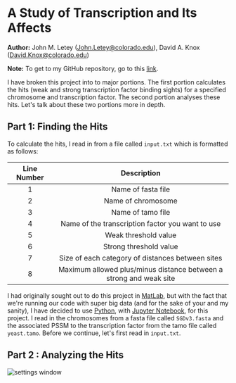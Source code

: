 # A Study of Transcription and Its Affects

**Author:** John M. Letey (John.Letey@colorado.edu), David A. Knox (David.Knox@colorado.edu)

**Note:** To get to my GitHub repository, go to this [link](https://github.com/JohnLetey/A-Study-of-Transcription-and-Its-Affects).

I have broken this project into to major portions. The first portion calculates the hits (weak and strong transcription factor binding sights) for a specified chromosome and transcription factor. The second portion analyses these hits. Let's talk about these two portions more in depth.

## Part 1: Finding the Hits

To calculate the hits, I read in from a file called $\texttt{input.txt}$ which is formatted as follows:

|  Line Number  | Description |
|:---:|:---:|
| 1 | Name of fasta file |
| 2 | Name of chromosome |
| 3 | Name of tamo file |
| 4 | Name of the transcription factor you want to use |
| 5 | Weak threshold value |
| 6 | Strong threshold value |
| 7 | Size of each category of distances between sites |
| 8 | Maximum allowed plus/minus distance between a strong and weak site |

I had originally sought out to do this project in [MatLab](https://www.mathworks.com), but with the fact that we're running our code with super big data (and for the sake of your and my sanity), I have decided to use [Python](https://www.python.org), with [Jupyter Notebook](http://jupyter.org), for this project. I read in the chromosomes from a fasta file called $\texttt{SGDv3.fasta}$ and the associated PSSM to the transcription factor from the tamo file called $\texttt{yeast.tamo}$. Before we continue, let's first read in $\texttt{input.txt}$.

## Part 2 : Analyzing the Hits

![settings window](https://github.com/JohnLetey/A-Study-of-Transcription-and-Its-Affects/blob/master/histogram.png?raw=true)